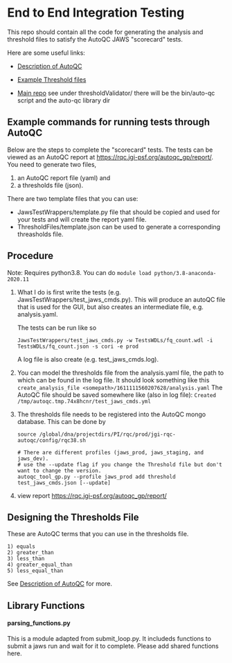 # End to End Integration Testing
This repo should contain all the code for generating the analysis and threshold files to satisfy the AutoQC JAWS "scorecard" tests.

Here are some useful links:

* [Description of AutoQC](https://code.jgi.doe.gov/qaqc/autoqc/-/wikis/AutoQC-User-Help)

* [Example Threshold files](https://code.jgi.doe.gov/qaqc/autoqc-data)

* [Main repo](https://code.jgi.doe.gov/qaqc/autoqc)
   see under thresholdValidator/ there will be the bin/auto-qc script and the auto-qc library dir

## Example commands for running tests through AutoQC
Below are the steps to complete the "scorecard" tests.  The tests can be viewed as an AutoQC report at https://rqc.jgi-psf.org/autoqc_gp/report/.  You need to generate two files, 
1) an AutoQC report file (yaml) and 
2) a thresholds file (json).

There are two template files that you can use:

* JawsTestWrappers/template.py file that should be copied and used for your tests and will create the report yaml file.
* ThresholdFiles/template.json can be used to generate a corresponding threasholds file.

## Procedure
Note: Requires python3.8.  You can do `module load python/3.8-anaconda-2020.11`

1) What I do is first write the tests (e.g. JawsTestWrappers/test_jaws_cmds.py). This will produce an autoQC file that is used for the GUI, but also creates an intermediate file, e.g. analysis.yaml.

   The tests can be run like so
   ```
   JawsTestWrappers/test_jaws_cmds.py -w TestsWDLs/fq_count.wdl -i TestsWDLs/fq_count.json -s cori -e prod
   ```
   A log file is also create (e.g. test_jaws_cmds.log).  
2) You can model the thresholds file from the analysis.yaml file, the path to which can be found in the log file. 
   It should look something like this `create_analysis_file <somepath>/1611111560207628/analysis.yaml`
   The AutoQC file should be saved somewhere like (also in log file):  `Created /tmp/autoqc.tmp.74x8hcnr/test_jaws_cmds.yml`

3) The thresholds file needs to be registered into the AutoQC mongo database. This can be done by
   ```
   source /global/dna/projectdirs/PI/rqc/prod/jgi-rqc-autoqc/config/rqc38.sh

   # There are different profiles (jaws_prod, jaws_staging, and jaws_dev).
   # use the --update flag if you change the Threshold file but don't want to change the version.
   autoqc_tool_gp.py --profile jaws_prod add threshold test_jaws_cmds.json [--update]
   ```

4) view report https://rqc.jgi-psf.org/autoqc_gp/report/

## Designing the Thresholds File
These are AutoQC terms that you can use in the thresholds file.
```
1) equals
2) greater_than
3) less_than
4) greater_equal_than
5) less_equal_than
```
See [Description of AutoQC](https://code.jgi.doe.gov/qaqc/autoqc/-/wikis/AutoQC-User-Help) for more.

## Library Functions
#### parsing_functions.py

This is a module adapted from submit_loop.py.  It includeds functions to submit a jaws run and wait for it to complete. Please add shared functions here. 

